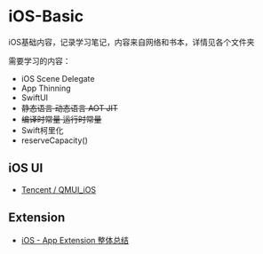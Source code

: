 # iOS-Basic

iOS基础内容，记录学习笔记，内容来自网络和书本，详情见各个文件夹

需要学习的内容：

+ iOS Scene Delegate
+ App Thinning
+ SwiftUI
+ ~~静态语言 动态语言 AOT JIT~~
+ ~~编译时常量 运行时常量~~
+ Swift柯里化
+ reserveCapacity()

## iOS UI

+ [Tencent / QMUI_iOS](https://github.com/Tencent/QMUI_iOS)

## Extension

+ [iOS - App Extension 整体总结](https://www.cnblogs.com/junhuawang/p/8178276.html)
